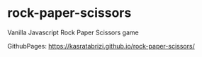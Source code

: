 # rock-paper-scissors
Vanilla Javascript Rock Paper Scissors game

GithubPages: https://kasratabrizi.github.io/rock-paper-scissors/
